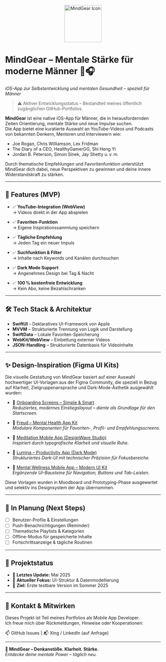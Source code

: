 <p align="center">
  <img src="https://res.cloudinary.com/dpaehynl2/image/upload/v1747665413/ChatGPT_Image_18._Mai_2025_16_37_57_rkbu11.png" alt="MindGear Icon" width="120" />
</p>

# **MindGear – Mentale Stärke für moderne Männer** 🧠🎧  
*iOS-App zur Selbstentwicklung und mentalen Gesundheit – speziell für Männer*

> ⚠️ Aktiver Entwicklungsstatus – Bestandteil meines öffentlich zugänglichen GitHub-Portfolios.

**MindGear** ist eine native iOS-App für Männer, die in herausfordernden Zeiten Orientierung, mentale Stärke und neue Impulse suchen.  
Die App bietet eine kuratierte Auswahl an YouTube-Videos und Podcasts von bekannten Denkern, Mentoren und Interviewern wie:

- Joe Rogan, Chris Williamson, Lex Fridman  
- The Diary of a CEO, HealthyGamerGG, Shi Heng Yi  
- Jordan B. Peterson, Simon Sinek, Jay Shetty u. v. m.

Durch thematische Empfehlungen und Favoritenfunktion unterstützt MindGear dich dabei, neue Perspektiven zu gewinnen und deine innere Widerstandskraft zu stärken.

---

## 🧩 **Features (MVP)**

- ✅ **YouTube-Integration (WebView)**  
  → Videos direkt in der App abspielen

- ✅ **Favoriten-Funktion**  
  → Eigene Inspirationssammlung speichern

- ✅ **Tägliche Empfehlung**  
  → Jeden Tag ein neuer Impuls

- ✅ **Suchfunktion & Filter**  
  → Inhalte nach Keywords und Kanälen durchsuchen

- ✅ **Dark Mode Support**  
  → Angenehmes Design bei Tag & Nacht

- ✅ **100 % kostenfreie Entwicklung**  
  → Kein Abo, keine Bezahlschranken

---

## 🛠️ **Tech Stack & Architektur**

- **SwiftUI** – Deklaratives UI-Framework von Apple  
- **MVVM** – Strukturierte Trennung von Logik und Darstellung  
- **SwiftData** – Lokale Favoriten-Speicherung  
- **WebKit/WebView** – Einbettung externer Videos  
- **JSON-Handling** – Strukturierte Datenbasis für Videoinhalte

---

## ✨ **Design-Inspiration (Figma UI Kits)**

Die visuelle Gestaltung von MindGear basiert auf einer Auswahl hochwertiger UI-Vorlagen aus der Figma Community, die speziell in Bezug auf Klarheit, Zielgruppenansprache und Dark-Mode-Ästhetik ausgewählt wurden:

- 🥇 [Onboarding Screens – Simple & Smart](https://www.figma.com/community/file/1281617727220411922)  
  *Reduziertes, modernes Einstiegslayout – diente als Grundlage für den Startscreen.*

- 🥈 [Freud – Mental Health App Kit](https://www.figma.com/community/file/1419755383210168032)  
  *Modulare Komponenten für Favoriten-, Profil- und Empfehlungsscreens.*

- 🥉 [Meditation Mobile App (DesignWave Studio)](https://www.figma.com/community/file/1218131950418014247)  
  *Inspiriert durch typografische Klarheit und visuelle Ruhe.*

- 🧩 [Lumina – Productivity App (Dark Mode)](https://www.figma.com/community/file/1374035111201279802)  
  *Strukturiertes Dark-UI mit technischer Präzision für Fokusbereiche.*

- 🔄 [Mental Wellness Mobile App – Modern UI Kit](https://www.figma.com/community/file/1379207519852717015)  
  *Ergänzende UI-Bausteine für Navigation, Buttons und Tab-Leisten.*

Diese Vorlagen wurden in Moodboard und Prototyping-Phase ausgewertet und selektiv ins Designsystem der App übernommen.

---

## 🧪 **In Planung (Next Steps)**

- [ ] Benutzer-Profile & Einstellungen  
- [ ] Push-Benachrichtigungen (Reminder)  
- [ ] Thematische Playlists & Kategorien  
- [ ] Offline-Modus für gespeicherte Inhalte  
- [ ] Fortschrittsanzeige & tägliche Routinen

---

## 📆 **Projektstatus**

- 🔄 **Letztes Update:** Mai 2025  
- 🧱 **Aktueller Fokus:** UI-Struktur & Datenmodellierung  
- 🎯 **Ziel:** Erste testbare Version im Sommer 2025

---

## 🤝 **Kontakt & Mitwirken**

Dieses Projekt ist Teil meines Portfolios als Mobile App Developer.  
Ich freue mich über Rückmeldungen, Hinweise oder Kooperationen:

📫 GitHub Issues | 📬 Xing / LinkedIn (auf Anfrage)

---

**🚀 MindGear – Denkanstöße. Klarheit. Stärke.**  
*Entdecke deine mentale Power – täglich neu.*
